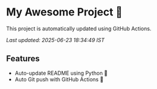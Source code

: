 # My Awesome Project 🚀

This project is automatically updated using GitHub Actions.

_Last updated: 2025-06-23 18:34:49 IST_

## Features
- Auto-update README using Python 🐍
- Auto Git push with GitHub Actions 🤖
